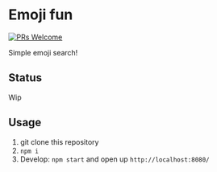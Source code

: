 # Emoji fun

[![PRs Welcome](https://img.shields.io/badge/PRs-welcome-brightgreen.svg?style=flat-square)](http://makeapullrequest.com)

Simple emoji search!

## Status
Wip

## Usage

1. git clone <repository-url> this repository
2. `npm i`
3. Develop: `npm start` and open up `http://localhost:8080/`